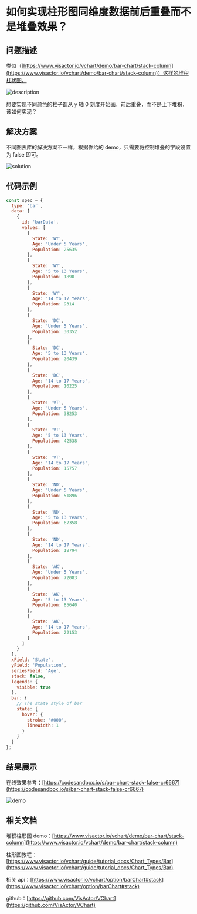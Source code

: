 # 如何实现柱形图同维度数据前后重叠而不是堆叠效果？

## 问题描述

类似（[https://www.visactor.io/vchart/demo/bar-chart/stack-column](https://www.visactor.io/vchart/demo/bar-chart/stack-column)）这样的堆积柱状图，

![description](/vchart/faq/64-0.png)

想要实现不同颜色的柱子都从 y 轴 0 刻度开始画，前后重叠，而不是上下堆积，该如何实现？

## 解决方案

不同图表库的解决方案不一样，根据你给的 demo，只需要将控制堆叠的字段设置为 false 即可。

![solution](/vchart/faq/64-1.png)

## 代码示例

```javascript livedemo
const spec = {
  type: 'bar',
  data: [
    {
      id: 'barData',
      values: [
        {
          State: 'WY',
          Age: 'Under 5 Years',
          Population: 25635
        },
        {
          State: 'WY',
          Age: '5 to 13 Years',
          Population: 1890
        },
        {
          State: 'WY',
          Age: '14 to 17 Years',
          Population: 9314
        },
        {
          State: 'DC',
          Age: 'Under 5 Years',
          Population: 30352
        },
        {
          State: 'DC',
          Age: '5 to 13 Years',
          Population: 20439
        },
        {
          State: 'DC',
          Age: '14 to 17 Years',
          Population: 10225
        },
        {
          State: 'VT',
          Age: 'Under 5 Years',
          Population: 38253
        },
        {
          State: 'VT',
          Age: '5 to 13 Years',
          Population: 42538
        },
        {
          State: 'VT',
          Age: '14 to 17 Years',
          Population: 15757
        },
        {
          State: 'ND',
          Age: 'Under 5 Years',
          Population: 51896
        },
        {
          State: 'ND',
          Age: '5 to 13 Years',
          Population: 67358
        },
        {
          State: 'ND',
          Age: '14 to 17 Years',
          Population: 18794
        },
        {
          State: 'AK',
          Age: 'Under 5 Years',
          Population: 72083
        },
        {
          State: 'AK',
          Age: '5 to 13 Years',
          Population: 85640
        },
        {
          State: 'AK',
          Age: '14 to 17 Years',
          Population: 22153
        }
      ]
    }
  ],
  xField: 'State',
  yField: 'Population',
  seriesField: 'Age',
  stack: false,
  legends: {
    visible: true
  },
  bar: {
    // The state style of bar
    state: {
      hover: {
        stroke: '#000',
        lineWidth: 1
      }
    }
  }
};
```

## 结果展示

在线效果参考：[https://codesandbox.io/s/bar-chart-stack-false-cr6667](https://codesandbox.io/s/bar-chart-stack-false-cr6667)

![demo](/vchart/faq/64-2.gif)

## 相关文档

堆积柱形图 demo：[https://www.visactor.io/vchart/demo/bar-chart/stack-column](https://www.visactor.io/vchart/demo/bar-chart/stack-column)

柱形图教程：[https://www.visactor.io/vchart/guide/tutorial_docs/Chart_Types/Bar](https://www.visactor.io/vchart/guide/tutorial_docs/Chart_Types/Bar)

相关 api：[https://www.visactor.io/vchart/option/barChart#stack](https://www.visactor.io/vchart/option/barChart#stack)

github：[https://github.com/VisActor/VChart](https://github.com/VisActor/VChart)
